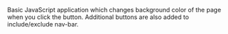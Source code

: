 Basic JavaScript application which changes background color of the page when you click the button. Additional buttons are also added to include/exclude nav-bar.
